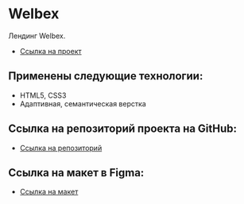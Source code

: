 # Welbex

Лендинг Welbex.

- [Ссылка на проект](https://welbex-a2b40.web.app)

## Применены следующие технологии:

- HTML5, CSS3
- Адаптивная, семантическая верстка

## Ссылка на репозиторий проекта на GitHub:

- [Ссылка на репозиторий](https://github.com/malkov-am/welbex)

## Ссылка на макет в Figma:

- [Ссылка на макет](https://www.figma.com/file/ja6QtJ9gv2JuxSDIAClL1O/Welbex?node-id=0%3A1&t=LpW43Nj7CHGCA5yE-1)
